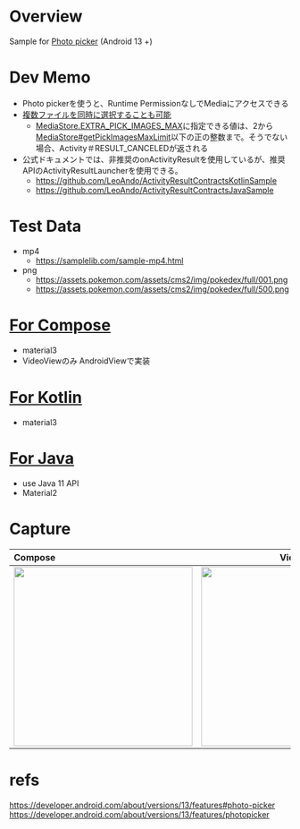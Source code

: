 # Overview

Sample for [Photo picker](https://developer.android.com/about/versions/13/features#photo-picker) (Android 13 +)<br>

# Dev Memo
- Photo pickerを使うと、Runtime PermissionなしでMediaにアクセスできる
- [複数ファイルを同時に選択することも可能](https://developer.android.com/about/versions/13/features/photopicker#define_sharing_limitations)
  - [MediaStore.EXTRA_PICK_IMAGES_MAX](https://developer.android.com/reference/android/provider/MediaStore#EXTRA_PICK_IMAGES_MAX)に指定できる値は、2から[MediaStore#getPickImagesMaxLimit](https://developer.android.com/reference/android/provider/MediaStore#getPickImagesMaxLimit())以下の正の整数まで。そうでない場合、Activity＃RESULT_CANCELEDが返される
- 公式ドキュメントでは、非推奨のonActivityResultを使用しているが、推奨APIのActivityResultLauncherを使用できる。
  - https://github.com/LeoAndo/ActivityResultContractsKotlinSample
  - https://github.com/LeoAndo/ActivityResultContractsJavaSample 

# Test Data
- mp4
  - https://samplelib.com/sample-mp4.html
- png
  - https://assets.pokemon.com/assets/cms2/img/pokedex/full/001.png
  - https://assets.pokemon.com/assets/cms2/img/pokedex/full/500.png 

# [For Compose](https://github.com/LeoAndo/android-photo-picker-samples/tree/main/PhotoPickerComposeSample)
- material3
- VideoViewのみ AndroidViewで実装

# [For Kotlin](https://github.com/LeoAndo/android-photo-picker-samples/tree/main/PhotoPickerKotlinSample)
- material3

# [For Java](https://github.com/LeoAndo/android-photo-picker-samples/tree/main/PhotoPickerJavaSample)
- use Java 11 API
- Material2

# Capture

| Compose | View |
|:---|:---:|
|<img src="https://github.com/LeoAndo/android-photo-picker-samples/blob/main/PhotoPickerComposeSample/capture.gif" width=320 /> |<img src="https://github.com/LeoAndo/android-photo-picker-samples/blob/main/PhotoPickerJavaSample/capture.gif" width=320 /> |

# refs
https://developer.android.com/about/versions/13/features#photo-picker<br>
https://developer.android.com/about/versions/13/features/photopicker<br>
